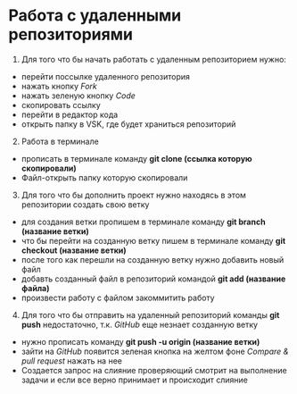 # Работа с удаленными репозиториями #
1. Для того что бы начать работать с удаленным репозиторием нужно:
+ перейти поссылке удаленного репозитория
+ нажать кнопку *Fork* 
+ нажать зеленую кнопку *Code* 
+ скопировать ссылку
+ перейти в редактор кода
+ открыть папку в VSK, где будет храниться репозиторий
2. Работа в терминале
+ прописать в терминале команду __git clone (ссылка которую скопировали)__ 
+ Файл-открыть папку которую скопировали
3. Для того что бы дополнить проект нужно находясь в этом репозитории создать свою ветку
+ для создания ветки пропишем в терминале команду __git branch (название ветки)__
+ что бы перейти на созданную ветку пишем в терминале команду __git checkout (название ветки)__
+ после того как перешли на созданную ветку нужно добавить новый файл
+ добавть созданный файл в репозиторий командой __git add (название файла)__
+ произвести работу с файлом закоммитить работу
4. Для того что бы отправить на удаленный репозиторий команды __git push__ недостаточно, т.к. *GitHub* еще незнает созданную ветку 
+ нужно прописать команду __git push -u origin (название ветки)__
+ зайти на *GitHub* появится зеленая кнопка на желтом фоне *Compare & pull request* нажать на нее
+ Создается запрос на слияние проверяющий смотрит на выполнение задачи и если все верно принимает и происходит слияние